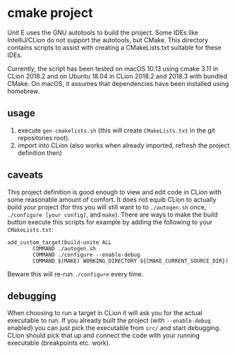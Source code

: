 cmake project
=============

Unit E uses the GNU autotools to build the project. Some IDEs like IntelliJ/CLion do not support
the autotools, but CMake. This directory contains scripts to assist with creating a CMakeLists.txt
suitable for these IDEs.

Currently, the script has been tested on macOS 10.13 using cmake 3.11 in CLion 2018.2 and on Ubuntu
18.04 in CLion 2018.2 and 2018.3 with bundled CMake.  On macOS, it assumes that dependencies
have been installed using homebrew.

usage
-----

1. execute `gen-cmakelists.sh` (this will create `CMakeLists.txt` in the git repositories root).
2. import into CLion (also works when already imported, refresh the project definition then)

caveats
-------

This project definition is good enough to view and edit code in CLion with some reasonable
amount of comfort. It does not equib CLion to actually build your project (for this you will
still want to to `./autogen.sh` once, `./configure [your config]`, and `make`). There are ways
to make the build button execute this scripts for example by adding the following to your
`CMakeLists.txt`:

```
add_custom_target(build-unite ALL
        COMMAND ./autogen.sh
        COMMAND ./configure --enable-debug
        COMMAND $(MAKE) WORKING_DIRECTORY ${CMAKE_CURRENT_SOURCE_DIR})
```

Beware this will re-run `./configure` every time.

debugging
---------

When choosing to run a target in CLion it will ask you for the actual executable to run.
If you already built the project (with `--enable-debug` enabled) you can just pick the
executable from `src/` and start debugging. CLion should pick that up and connect the code
with your running executable (breakpoints etc. work).

